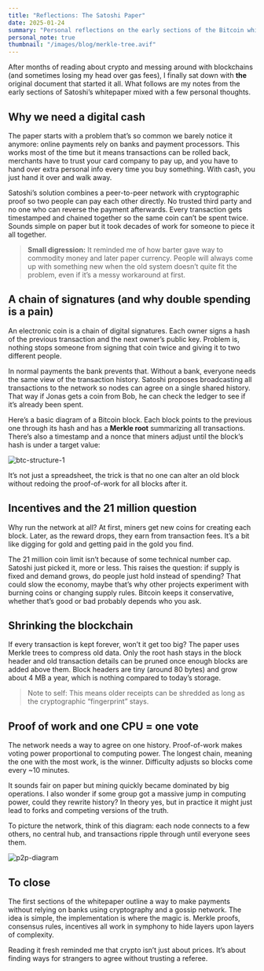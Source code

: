 ```yaml
---
title: "Reflections: The Satoshi Paper"
date: 2025-01-24
summary: "Personal reflections on the early sections of the Bitcoin whitepaper, exploring the problems it solves and the questions it raises."
personal_note: true
thumbnail: "/images/blog/merkle-tree.avif"
---
```


After months of reading about crypto and messing around with blockchains (and sometimes losing my head over gas fees), I finally sat down with **the** original document that started it all. What follows are my notes from the early sections of Satoshi’s whitepaper mixed with a few personal thoughts. 

## Why we need a digital cash

The paper starts with a problem that’s so common we barely notice it anymore: online payments rely on banks and payment processors. This works most of the time but it means transactions can be rolled back, merchants have to trust your card company to pay up, and you have to hand over extra personal info every time you buy something. With cash, you just hand it over and walk away.

Satoshi’s solution combines a peer-to-peer network with cryptographic proof so two people can pay each other directly. No trusted third party and no one who can reverse the payment afterwards. Every transaction gets timestamped and chained together so the same coin can’t be spent twice. Sounds simple on paper but it took decades of work for someone to piece it all together.

> **Small digression:** It reminded me of how barter gave way to commodity money and later paper currency. People will always come up with something new when the old system doesn’t quite fit the problem, even if it’s a messy workaround at first.

## A chain of signatures (and why double spending is a pain)

An electronic coin is a chain of digital signatures. Each owner signs a hash of the previous transaction and the next owner’s public key. Problem is, nothing stops someone from signing that coin twice and giving it to two different people.

In normal payments the bank prevents that. Without a bank, everyone needs the same view of the transaction history. Satoshi proposes broadcasting all transactions to the network so nodes can agree on a single shared history. That way if Jonas gets a coin from Bob, he can check the ledger to see if it’s already been spent.

Here’s a basic diagram of a Bitcoin block. Each block points to the previous one through its hash and has a **Merkle root** summarizing all transactions. There’s also a timestamp and a nonce that miners adjust until the block’s hash is under a target value:

![btc-structure-1](https://upload.wikimedia.org/wikipedia/commons/thumb/5/55/Bitcoin_Block_Data.svg/1024px-Bitcoin_Block_Data.svg.png)

It’s not just a spreadsheet, the trick is that no one can alter an old block without redoing the proof-of-work for all blocks after it.

## Incentives and the 21 million question

Why run the network at all? At first, miners get new coins for creating each block. Later, as the reward drops, they earn from transaction fees. It’s a bit like digging for gold and getting paid in the gold you find.

The 21 million coin limit isn’t because of some technical number cap. Satoshi just picked it, more or less. This raises the question: if supply is fixed and demand grows, do people just hold instead of spending? That could slow the economy, maybe that’s why other projects experiment with burning coins or changing supply rules. Bitcoin keeps it conservative, whether that’s good or bad probably depends who you ask.

## Shrinking the blockchain

If every transaction is kept forever, won’t it get too big? The paper uses Merkle trees to compress old data. Only the root hash stays in the block header and old transaction details can be pruned once enough blocks are added above them. Block headers are tiny (around 80 bytes) and grow about 4 MB a year, which is nothing compared to today’s storage.

> Note to self: This means older receipts can be shredded as long as the cryptographic “fingerprint” stays.

## Proof of work and one CPU = one vote

The network needs a way to agree on one history. Proof-of-work makes voting power proportional to computing power. The longest chain, meaning the one with the most work, is the winner. Difficulty adjusts so blocks come every ~10 minutes.

It sounds fair on paper but mining quickly became dominated by big operations. I also wonder if some group got a massive jump in computing power, could they rewrite history? In theory yes, but in practice it might just lead to forks and competing versions of the truth.

To picture the network, think of this diagram: each node connects to a few others, no central hub, and transactions ripple through until everyone sees them.

![p2p-diagram](https://upload.wikimedia.org/wikipedia/commons/f/fa/Unstructured_peer-to-peer_network_diagram.png)

## To close

The first sections of the whitepaper outline a way to make payments without relying on banks using cryptography and a gossip network. The idea is simple, the implementation is where the magic is. Merkle proofs, consensus rules, incentives all work in symphony to hide layers upon layers of complexity.

Reading it fresh reminded me that crypto isn’t just about prices. It’s about finding ways for strangers to agree without trusting a referee. 



